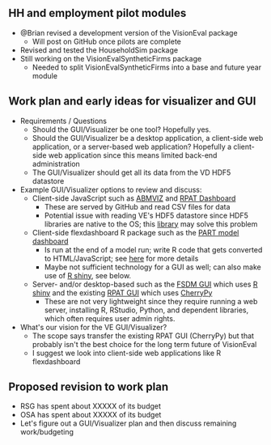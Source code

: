 ## HH and employment pilot modules
  - @Brian revised a development version of the VisionEval package
    - Will post on GitHub once pilots are complete
  - Revised and tested the HouseholdSim package
  - Still working on the VisionEvalSyntheticFirms package
    - Needed to split VisionEvalSyntheticFirms into a base and future year module

## Work plan and early ideas for visualizer and GUI
  - Requirements / Questions
    - Should the GUI/Visualizer be one tool?  Hopefully yes.
    - Should the GUI/Visualizer be a desktop application, a client-side web application, or a server-based web application?  Hopefully a client-side web application since this means limited back-end administration
    - The GUI/Visualizer should get all its data from the VD HDF5 datastore
  - Example GUI/Visualizer options to review and discuss:
    - Client-side JavaScript such as [ABMVIZ](http://rsginc.github.io/ABMVIZ) and [RPAT Dashboard](http://gregorbj.github.io/RPAT_Viewer_Pilot/VizRPAT)
      - These are served by GitHub and read CSV files for data 
      - Potential issue with reading VE's HDF5 datastore since HDF5 libraries are native to the OS; this [library](https://github.com/HDF-NI/hdf5.node) may solve this problem
    - Client-side flexdashboard R package such as the [PART model dashboard](http://rsginc.github.io/part_model)
      - Is run at the end of a model run; write R code that gets converted to HTML/JavaScript; see [here](http://rsginc.github.io/part_model/Modeling%20Knowledge%20Sharing%20--%20PART%20Dashboard.pptx) for more details
      - Maybe not sufficient technology for a GUI as well; can also make use of [R shiny](https://shiny.rstudio.com/), see below.
    - Server- and/or desktop-based such as the [FSDM GUI](https://github.com/gregorbj/FSDM_GUI/blob/master/documentation/FSDM_Users_Guide_20161116.docx) which uses [R shiny](https://shiny.rstudio.com/) and the existing [RPAT GUI](https://planningtools.transportation.org/files/63.pdf) which uses [CherryPy](http://cherrypy.org)
      - These are not very lightweight since they require running a web server, installing R, RStudio, Python, and dependent libraries, which often requires user admin rights.
   - What's our vision for the VE GUI/Visualizer?
      - The scope says transfer the existing RPAT GUI (CherryPy) but that probably isn't the best choice for the long term future of VisionEval
      - I suggest we look into client-side web applications like R flexdashboard

## Proposed revision to work plan
  - RSG has spent about XXXXX of its budget
  - OSA has spent about XXXXX of its budget
  - Let's figure out a GUI/Visualizer plan and then discuss remaining work/budgeting

